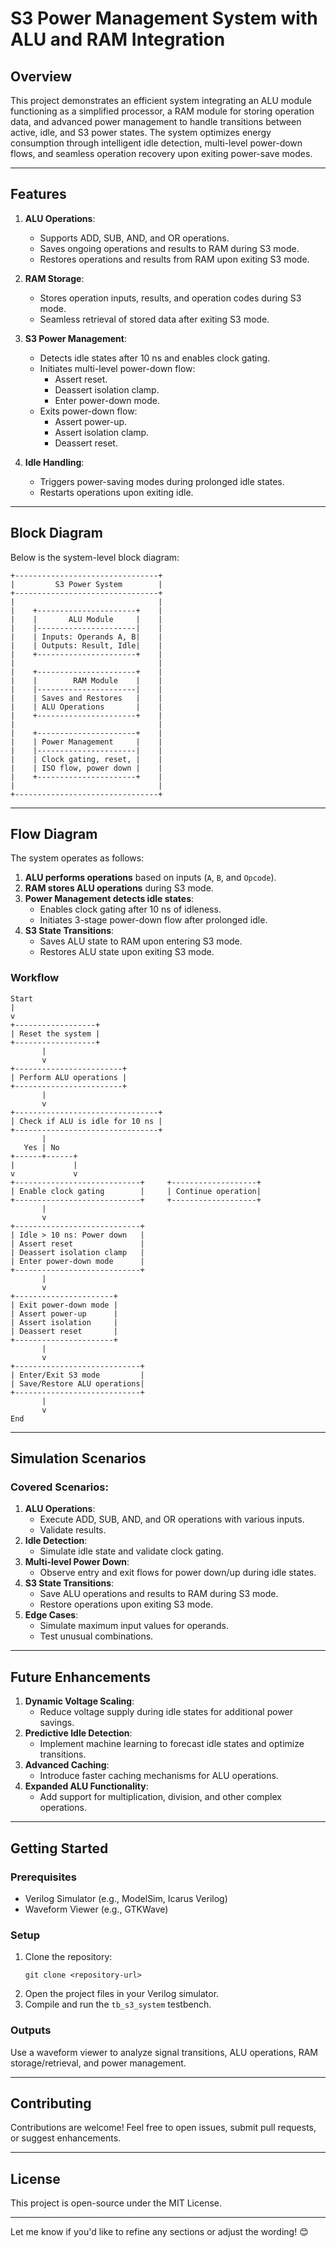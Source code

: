 
# S3 Power Management System with ALU and RAM Integration

## **Overview**
This project demonstrates an efficient system integrating an ALU module functioning as a simplified processor, a RAM module for storing operation data, and advanced power management to handle transitions between active, idle, and S3 power states. The system optimizes energy consumption through intelligent idle detection, multi-level power-down flows, and seamless operation recovery upon exiting power-save modes.

---

## **Features**
1. **ALU Operations**:
   - Supports ADD, SUB, AND, and OR operations.
   - Saves ongoing operations and results to RAM during S3 mode.
   - Restores operations and results from RAM upon exiting S3 mode.

2. **RAM Storage**:
   - Stores operation inputs, results, and operation codes during S3 mode.
   - Seamless retrieval of stored data after exiting S3 mode.

3. **S3 Power Management**:
   - Detects idle states after 10 ns and enables clock gating.
   - Initiates multi-level power-down flow:
     - Assert reset.
     - Deassert isolation clamp.
     - Enter power-down mode.
   - Exits power-down flow:
     - Assert power-up.
     - Assert isolation clamp.
     - Deassert reset.

4. **Idle Handling**:
   - Triggers power-saving modes during prolonged idle states.
   - Restarts operations upon exiting idle.

---

## **Block Diagram**
Below is the system-level block diagram:

```
+--------------------------------+
|         S3 Power System        |
+--------------------------------+
|                                |
|    +----------------------+    |
|    |       ALU Module     |    |
|    |----------------------|    |
|    | Inputs: Operands A, B|    |
|    | Outputs: Result, Idle|    |
|    +----------------------+    |
|                                |
|    +----------------------+    |
|    |        RAM Module    |    |
|    |----------------------|    |
|    | Saves and Restores   |    |
|    | ALU Operations       |    |
|    +----------------------+    |
|                                |
|    +----------------------+    |
|    | Power Management     |    |
|    |----------------------|    |
|    | Clock gating, reset, |    |
|    | ISO flow, power down |    |
|    +----------------------+    |
|                                |
+--------------------------------+
```

---

## **Flow Diagram**
The system operates as follows:

1. **ALU performs operations** based on inputs (`A`, `B`, and `Opcode`).
2. **RAM stores ALU operations** during S3 mode.
3. **Power Management detects idle states**:
   - Enables clock gating after 10 ns of idleness.
   - Initiates 3-stage power-down flow after prolonged idle.
4. **S3 State Transitions**:
   - Saves ALU state to RAM upon entering S3 mode.
   - Restores ALU state upon exiting S3 mode.

### **Workflow**
```
Start
|
v
+------------------+
| Reset the system |
+------------------+
       |
       v
+------------------------+
| Perform ALU operations |
+------------------------+
       |
       v
+--------------------------------+
| Check if ALU is idle for 10 ns |
+--------------------------------+
       |
   Yes | No
+------+------+
|             |
v             v
+----------------------------+     +-------------------+
| Enable clock gating        |     | Continue operation|
+----------------------------+     +-------------------+
       |
       v
+----------------------------+
| Idle > 10 ns: Power down   |
| Assert reset               |
| Deassert isolation clamp   |
| Enter power-down mode      |
+----------------------------+
       |
       v
+----------------------+
| Exit power-down mode |
| Assert power-up      |
| Assert isolation     |
| Deassert reset       |
+----------------------+
       |
       v
+----------------------------+
| Enter/Exit S3 mode         |
| Save/Restore ALU operations|
+----------------------------+
       |
       v
End
```

---

## **Simulation Scenarios**
### Covered Scenarios:
1. **ALU Operations**:
   - Execute ADD, SUB, AND, and OR operations with various inputs.
   - Validate results.
2. **Idle Detection**:
   - Simulate idle state and validate clock gating.
3. **Multi-level Power Down**:
   - Observe entry and exit flows for power down/up during idle states.
4. **S3 State Transitions**:
   - Save ALU operations and results to RAM during S3 mode.
   - Restore operations upon exiting S3 mode.
5. **Edge Cases**:
   - Simulate maximum input values for operands.
   - Test unusual combinations.

---

## **Future Enhancements**
1. **Dynamic Voltage Scaling**:
   - Reduce voltage supply during idle states for additional power savings.
2. **Predictive Idle Detection**:
   - Implement machine learning to forecast idle states and optimize transitions.
3. **Advanced Caching**:
   - Introduce faster caching mechanisms for ALU operations.
4. **Expanded ALU Functionality**:
   - Add support for multiplication, division, and other complex operations.

---

## **Getting Started**
### **Prerequisites**
- Verilog Simulator (e.g., ModelSim, Icarus Verilog)
- Waveform Viewer (e.g., GTKWave)

### **Setup**
1. Clone the repository:
   ```
   git clone <repository-url>
   ```
2. Open the project files in your Verilog simulator.
3. Compile and run the `tb_s3_system` testbench.

### **Outputs**
Use a waveform viewer to analyze signal transitions, ALU operations, RAM storage/retrieval, and power management.

---

## **Contributing**
Contributions are welcome! Feel free to open issues, submit pull requests, or suggest enhancements.

---

## **License**
This project is open-source under the MIT License.

---

Let me know if you'd like to refine any sections or adjust the wording! 😊
